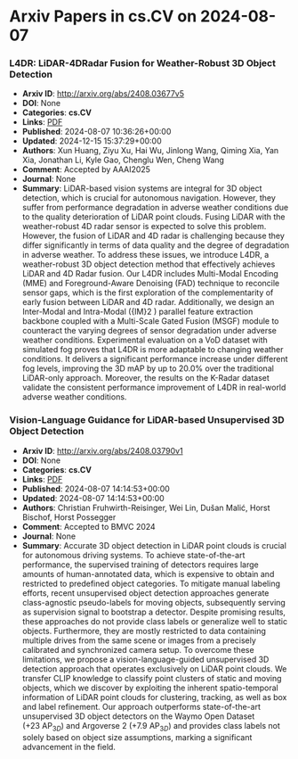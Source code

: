 # Arxiv Papers in cs.CV on 2024-08-07
### L4DR: LiDAR-4DRadar Fusion for Weather-Robust 3D Object Detection
- **Arxiv ID**: http://arxiv.org/abs/2408.03677v5
- **DOI**: None
- **Categories**: **cs.CV**
- **Links**: [PDF](http://arxiv.org/pdf/2408.03677v5)
- **Published**: 2024-08-07 10:36:26+00:00
- **Updated**: 2024-12-15 15:37:29+00:00
- **Authors**: Xun Huang, Ziyu Xu, Hai Wu, Jinlong Wang, Qiming Xia, Yan Xia, Jonathan Li, Kyle Gao, Chenglu Wen, Cheng Wang
- **Comment**: Accepted by AAAI2025
- **Journal**: None
- **Summary**: LiDAR-based vision systems are integral for 3D object detection, which is crucial for autonomous navigation. However, they suffer from performance degradation in adverse weather conditions due to the quality deterioration of LiDAR point clouds. Fusing LiDAR with the weather-robust 4D radar sensor is expected to solve this problem. However, the fusion of LiDAR and 4D radar is challenging because they differ significantly in terms of data quality and the degree of degradation in adverse weather. To address these issues, we introduce L4DR, a weather-robust 3D object detection method that effectively achieves LiDAR and 4D Radar fusion. Our L4DR includes Multi-Modal Encoding (MME) and Foreground-Aware Denoising (FAD) technique to reconcile sensor gaps, which is the first exploration of the complementarity of early fusion between LiDAR and 4D radar. Additionally, we design an Inter-Modal and Intra-Modal ({IM}2 ) parallel feature extraction backbone coupled with a Multi-Scale Gated Fusion (MSGF) module to counteract the varying degrees of sensor degradation under adverse weather conditions. Experimental evaluation on a VoD dataset with simulated fog proves that L4DR is more adaptable to changing weather conditions. It delivers a significant performance increase under different fog levels, improving the 3D mAP by up to 20.0% over the traditional LiDAR-only approach. Moreover, the results on the K-Radar dataset validate the consistent performance improvement of L4DR in real-world adverse weather conditions.



### Vision-Language Guidance for LiDAR-based Unsupervised 3D Object Detection
- **Arxiv ID**: http://arxiv.org/abs/2408.03790v1
- **DOI**: None
- **Categories**: **cs.CV**
- **Links**: [PDF](http://arxiv.org/pdf/2408.03790v1)
- **Published**: 2024-08-07 14:14:53+00:00
- **Updated**: 2024-08-07 14:14:53+00:00
- **Authors**: Christian Fruhwirth-Reisinger, Wei Lin, Dušan Malić, Horst Bischof, Horst Possegger
- **Comment**: Accepted to BMVC 2024
- **Journal**: None
- **Summary**: Accurate 3D object detection in LiDAR point clouds is crucial for autonomous driving systems. To achieve state-of-the-art performance, the supervised training of detectors requires large amounts of human-annotated data, which is expensive to obtain and restricted to predefined object categories. To mitigate manual labeling efforts, recent unsupervised object detection approaches generate class-agnostic pseudo-labels for moving objects, subsequently serving as supervision signal to bootstrap a detector. Despite promising results, these approaches do not provide class labels or generalize well to static objects. Furthermore, they are mostly restricted to data containing multiple drives from the same scene or images from a precisely calibrated and synchronized camera setup. To overcome these limitations, we propose a vision-language-guided unsupervised 3D detection approach that operates exclusively on LiDAR point clouds. We transfer CLIP knowledge to classify point clusters of static and moving objects, which we discover by exploiting the inherent spatio-temporal information of LiDAR point clouds for clustering, tracking, as well as box and label refinement. Our approach outperforms state-of-the-art unsupervised 3D object detectors on the Waymo Open Dataset ($+23~\text{AP}_{3D}$) and Argoverse 2 ($+7.9~\text{AP}_{3D}$) and provides class labels not solely based on object size assumptions, marking a significant advancement in the field.



